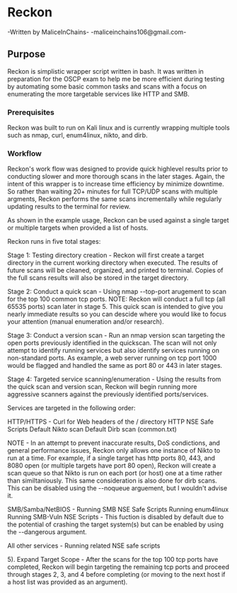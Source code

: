 # Reckon
-Written by MaliceInChains-
-maliceinchains106@gmail.com-

## Purpose
Reckon is simplistic wrapper script written in bash. It was written in preparation for the OSCP exam to help me be more efficient during testing by automating some basic common tasks and scans with a focus on enumerating the more targetable services like HTTP and SMB. 

### Prerequisites
Reckon was built to run on Kali linux and is currently wrapping multiple tools such as nmap, curl, enum4linux, nikto, and dirb.

### Workflow
Reckon's work flow was designed to provide quick highlevel results prior to conducting slower and more thorough scans in the later stages. Again, the intent of this wrapper is to increase time efficiency by minimize downtime. So rather than waiting 20+ minutes for full TCP/UDP scans with multiple argments, Reckon performs the same scans incrementally while regularly updating results to the terminal for review.

As shown in the example usage, Reckon can be used against a single target or multiple targets when provided a list of hosts. 

Reckon runs in five total stages:

  Stage 1: Testing directory creation - Reckon will first create a target directory in the current working directory when executed. The results of future scans will be cleaned, organized, and printed to terminal. Copies of the full scans results will also be stored in the target directory.

  Stage 2: Conduct a quick scan - Using nmap --top-port arugement to scan for the top 100 common tcp ports. NOTE: Reckon will conduct a full tcp (all 65535 ports) scan later in stage 5. This quick scan is intended to give you nearly immediate results so you can descide where you would like to focus your attention (manual enumeration and/or research).

  Stage 3: Conduct a version scan - Run an nmap version scan targeting the open ports previously identified in the quickscan. The scan will not only attempt to identify running services but also identify services running on non-standard ports. As example, a web server running on tcp port 1000 would be flagged and handled the same as port 80 or 443 in later stages.

  Stage 4: Targeted service scanning/enumeration - Using the results from the quick scan and version scan, Reckon will begin running more aggressive scanners against the previously identified ports/services.

Services are targeted in the following order:

HTTP/HTTPS - 
Curl for Web headers of the / directory
HTTP NSE Safe Scripts
Default Nikto scan
Default Dirb scan (common.txt)

NOTE - In an attempt to prevent inaccurate results, DoS condictions, and general performance issues, Reckon only allows one instance of Nikto to run at a time. For example, if a single target has http ports 80, 443, and 8080 open (or multiple targets have port 80 open), Reckon will create a scan queue so that Nikto is run on each port (or host) one at a time rather than similtaniously. This same consideration is also done for dirb scans. This can be disabled using the --noqueue arguement, but I wouldn't advise it.

SMB/Samba/NetBIOS - 
Running SMB NSE Safe Scripts
Running enum4linux
Running SMB-Vuln NSE Scripts - This fuction is disabled by default due to the potential of crashing the target system(s) but can be enabled by using the --dangerous argument.

All other services - 
Running related NSE safe scripts

5). Expand Target Scope - After the scans for the top 100 tcp ports have completed, Reckon will begin targeting the remaining tcp ports and proceed through stages 2, 3, and 4 before completing (or moving to the next host if a host list was provided as an argument).
